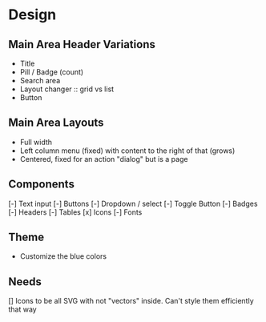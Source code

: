 # Design

## Main Area Header Variations

- Title
- Pill / Badge (count)
- Search area
- Layout changer :: grid vs list
- Button

## Main Area Layouts

- Full width
- Left column menu (fixed) with content to the right of that (grows)
- Centered, fixed for an action "dialog" but is a page

## Components

[-] Text input
[-] Buttons
[-] Dropdown / select
[-] Toggle Button
[-] Badges
[-] Headers
[-] Tables
[x] Icons
[-] Fonts

## Theme

- Customize the blue colors

## Needs

[] Icons to be all SVG with not "vectors" inside. Can't style them efficiently that way
